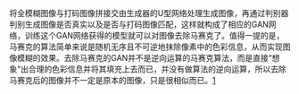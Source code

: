 

<!--
 * @version:
 * @Author:  StevenJokess https://github.com/StevenJokess
 * @Date: 2020-10-16 20:18:40
 * @LastEditors:  StevenJokess https://github.com/StevenJokess
 * @LastEditTime: 2020-10-16 20:19:04
 * @Description:
 * @TODO::
 * @Reference:
-->
将全模糊图像与打码图像拼接交由生成器的U型网络处理生成图像，再通过判别器判别生成图像是否真实以及是否与打码图像匹配，这样就构成了相应的GAN网络，训练这个GAN网络获得的模型就可以对图像去除马赛克了。值得一提的是，马赛克的算法简单来说是随机无序且不可逆地抹除像素中的色彩信息，从而实现图像模糊的效果。去除马赛克的GAN并不是逆向运算的马赛克算法，而是直接“想象”出合理的色彩信息并将其填充上去而已，并没有做算法的逆向运算，所以去除马赛克后的图像并不一定是原本的图像，只是很相似而已。[1]

[1]: https://weread.qq.com/web/reader/4653238071e86dd54654969k17e328b022b17e62166fad4
